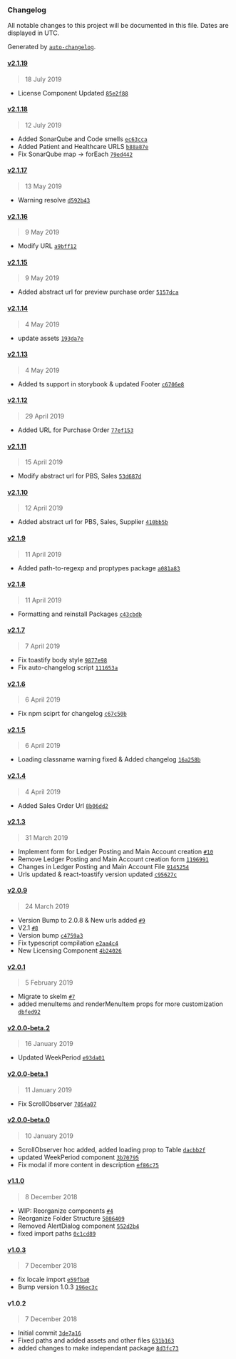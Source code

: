 ### Changelog

All notable changes to this project will be documented in this file. Dates are displayed in UTC.

Generated by [`auto-changelog`](https://github.com/CookPete/auto-changelog).

#### [v2.1.19](https://github.com/KudooCloud/kudoo-shared-components/compare/v2.1.18...v2.1.19)

> 18 July 2019

- License Component Updated [`85e2f88`](https://github.com/KudooCloud/kudoo-shared-components/commit/85e2f883371d2e699a0cc2b44557e17b65217063)

#### [v2.1.18](https://github.com/KudooCloud/kudoo-shared-components/compare/v2.1.17...v2.1.18)

> 12 July 2019

- Added SonarQube and Code smells [`ec63cca`](https://github.com/KudooCloud/kudoo-shared-components/commit/ec63cca90ced0933154105bb1eb48592ea1da103)
- Added Patient and Healthcare URLS [`b88a87e`](https://github.com/KudooCloud/kudoo-shared-components/commit/b88a87efd13bd8e75f6139ae33d544bf9de98c3a)
- Fix SonarQube map -> forEach [`79ed442`](https://github.com/KudooCloud/kudoo-shared-components/commit/79ed442898123df33aaf36617670b06b28baf8a8)

#### [v2.1.17](https://github.com/KudooCloud/kudoo-shared-components/compare/v2.1.16...v2.1.17)

> 13 May 2019

- Warning resolve [`d592b43`](https://github.com/KudooCloud/kudoo-shared-components/commit/d592b43364084d3e741308253f1b5ba0eb8cce31)

#### [v2.1.16](https://github.com/KudooCloud/kudoo-shared-components/compare/v2.1.15...v2.1.16)

> 9 May 2019

- Modify URL [`a9bff12`](https://github.com/KudooCloud/kudoo-shared-components/commit/a9bff12cbe5e686824810532d34393448c74f69d)

#### [v2.1.15](https://github.com/KudooCloud/kudoo-shared-components/compare/v2.1.14...v2.1.15)

> 9 May 2019

- Added abstract url for preview purchase order [`5157dca`](https://github.com/KudooCloud/kudoo-shared-components/commit/5157dcabc6bdcf41a8eaec206898ef490bdf4f8c)

#### [v2.1.14](https://github.com/KudooCloud/kudoo-shared-components/compare/v2.1.13...v2.1.14)

> 4 May 2019

- update assets [`193da7e`](https://github.com/KudooCloud/kudoo-shared-components/commit/193da7e61609badd8cf59397bb7e6eb2f88b021c)

#### [v2.1.13](https://github.com/KudooCloud/kudoo-shared-components/compare/v2.1.12...v2.1.13)

> 4 May 2019

- Added ts support in storybook & updated Footer [`c6706e8`](https://github.com/KudooCloud/kudoo-shared-components/commit/c6706e8958f93a870daec1fd33bdc0f10633fba5)

#### [v2.1.12](https://github.com/KudooCloud/kudoo-shared-components/compare/v2.1.11...v2.1.12)

> 29 April 2019

- Added URL for Purchase Order [`77ef153`](https://github.com/KudooCloud/kudoo-shared-components/commit/77ef15397ea23872f2508aed4f96c3a08254bfd6)

#### [v2.1.11](https://github.com/KudooCloud/kudoo-shared-components/compare/v2.1.10...v2.1.11)

> 15 April 2019

- Modify abstract url for PBS, Sales [`53d687d`](https://github.com/KudooCloud/kudoo-shared-components/commit/53d687de1abea01aba9997b460abad3d8b7e6cc5)

#### [v2.1.10](https://github.com/KudooCloud/kudoo-shared-components/compare/v2.1.9...v2.1.10)

> 12 April 2019

- Added abstract url for PBS, Sales, Supplier [`410bb5b`](https://github.com/KudooCloud/kudoo-shared-components/commit/410bb5b2c3739e43eea20e9edbb96a8c90f80eab)

#### [v2.1.9](https://github.com/KudooCloud/kudoo-shared-components/compare/v2.1.8...v2.1.9)

> 11 April 2019

- Added path-to-regexp and proptypes package [`a081a83`](https://github.com/KudooCloud/kudoo-shared-components/commit/a081a83215964c9e55aaa9322987c9323324dd46)

#### [v2.1.8](https://github.com/KudooCloud/kudoo-shared-components/compare/v2.1.7...v2.1.8)

> 11 April 2019

- Formatting and reinstall Packages [`c43cbdb`](https://github.com/KudooCloud/kudoo-shared-components/commit/c43cbdba30fe9eab1e9322f4a078a2445db4f921)

#### [v2.1.7](https://github.com/KudooCloud/kudoo-shared-components/compare/v2.1.6...v2.1.7)

> 7 April 2019

- Fix toastify body style [`9877e98`](https://github.com/KudooCloud/kudoo-shared-components/commit/9877e985ce7dbfd7ba4f98da73d9d16234fccd76)
- Fix auto-changelog script [`111653a`](https://github.com/KudooCloud/kudoo-shared-components/commit/111653a48175a9ef7ebc74b766f0629a89922dc4)

#### [v2.1.6](https://github.com/KudooCloud/kudoo-shared-components/compare/v2.1.5...v2.1.6)

> 6 April 2019

- Fix npm sciprt for changelog [`c67c50b`](https://github.com/KudooCloud/kudoo-shared-components/commit/c67c50b512e93898883f0a4d22e25fde1dee7519)

#### [v2.1.5](https://github.com/KudooCloud/kudoo-shared-components/compare/v2.1.4...v2.1.5)

> 6 April 2019

- Loading classname warning fixed & Added changelog [`16a258b`](https://github.com/KudooCloud/kudoo-shared-components/commit/16a258baf168bcdc162f44e2b8c87f74d57dc0c8)

#### [v2.1.4](https://github.com/KudooCloud/kudoo-shared-components/compare/v2.1.3...v2.1.4)

> 4 April 2019

- Added Sales Order Url [`8b06dd2`](https://github.com/KudooCloud/kudoo-shared-components/commit/8b06dd2734ca6a9e7b16411a0db4418120d23821)

#### [v2.1.3](https://github.com/KudooCloud/kudoo-shared-components/compare/v2.0.9...v2.1.3)

> 31 March 2019

- Implement form for Ledger Posting and Main Account creation [`#10`](https://github.com/KudooCloud/kudoo-shared-components/pull/10)
- Remove Ledger Posting and Main Account creation form [`1196991`](https://github.com/KudooCloud/kudoo-shared-components/commit/11969918d43933ed0bf24e474e09d92ae95d9d63)
- Changes in Ledger Posting and Main Account File [`9145254`](https://github.com/KudooCloud/kudoo-shared-components/commit/9145254635ccefc490ed2f064576caf210456e24)
- Urls updated & react-toastify version updated [`c95627c`](https://github.com/KudooCloud/kudoo-shared-components/commit/c95627c3b9ed8adc91e9e03f46cf00561c032b5a)

#### [v2.0.9](https://github.com/KudooCloud/kudoo-shared-components/compare/v2.0.1...v2.0.9)

> 24 March 2019

- Version Bump to 2.0.8 & New urls added [`#9`](https://github.com/KudooCloud/kudoo-shared-components/pull/9)
- V2.1 [`#8`](https://github.com/KudooCloud/kudoo-shared-components/pull/8)
- Version bump [`c4759a3`](https://github.com/KudooCloud/kudoo-shared-components/commit/c4759a30f62b28121ded18226324d778e3f9f70e)
- Fix typescript compilation [`e2aa4c4`](https://github.com/KudooCloud/kudoo-shared-components/commit/e2aa4c458fa10dac3347991148bcd8613c69f7a5)
- New Licensing Component [`4b24026`](https://github.com/KudooCloud/kudoo-shared-components/commit/4b24026004f78206d432066230a5dabedb174bc6)

#### [v2.0.1](https://github.com/KudooCloud/kudoo-shared-components/compare/v2.0.0-beta.2...v2.0.1)

> 5 February 2019

- Migrate to skelm [`#7`](https://github.com/KudooCloud/kudoo-shared-components/pull/7)
- added menuItems and renderMenuItem props for more customization [`dbfed92`](https://github.com/KudooCloud/kudoo-shared-components/commit/dbfed92431df45eaad702c3f927928a99b9ab8e5)

#### [v2.0.0-beta.2](https://github.com/KudooCloud/kudoo-shared-components/compare/v2.0.0-beta.1...v2.0.0-beta.2)

> 16 January 2019

- Updated WeekPeriod [`e93da01`](https://github.com/KudooCloud/kudoo-shared-components/commit/e93da017b3ce498ac2ecd87de202aed6d9c985d0)

#### [v2.0.0-beta.1](https://github.com/KudooCloud/kudoo-shared-components/compare/v2.0.0-beta.0...v2.0.0-beta.1)

> 11 January 2019

- Fix ScrollObserver [`7054a07`](https://github.com/KudooCloud/kudoo-shared-components/commit/7054a07ee3b2376519d01c5339850b03aba019b2)

#### [v2.0.0-beta.0](https://github.com/KudooCloud/kudoo-shared-components/compare/v1.1.0...v2.0.0-beta.0)

> 10 January 2019

- ScrollObserver hoc added, added loading prop to Table [`dacbb2f`](https://github.com/KudooCloud/kudoo-shared-components/commit/dacbb2f81261ac6d5d67f6baffb9c501aefb647c)
- updated WeekPeriod component [`3b70795`](https://github.com/KudooCloud/kudoo-shared-components/commit/3b707951af9666220ce976800678d5c20e5043b9)
- Fix modal if more content in description [`ef86c75`](https://github.com/KudooCloud/kudoo-shared-components/commit/ef86c75c3e066921a5f56caba6a6eb00da76306a)

#### [v1.1.0](https://github.com/KudooCloud/kudoo-shared-components/compare/v1.0.3...v1.1.0)

> 8 December 2018

- WIP: Reorganize components [`#4`](https://github.com/KudooCloud/kudoo-shared-components/pull/4)
- Reorganize Folder Structure [`5806409`](https://github.com/KudooCloud/kudoo-shared-components/commit/58064096701a400ddd890146617c4028662abc46)
- Removed AlertDialog component [`552d2b4`](https://github.com/KudooCloud/kudoo-shared-components/commit/552d2b42807cab20807ea1fd77bd83baa4bb9a31)
- fixed import paths [`0c1cd89`](https://github.com/KudooCloud/kudoo-shared-components/commit/0c1cd8983ab8ad8144def4483d58ea8f69e29112)

#### [v1.0.3](https://github.com/KudooCloud/kudoo-shared-components/compare/v1.0.2...v1.0.3)

> 7 December 2018

- fix locale import [`e59fba0`](https://github.com/KudooCloud/kudoo-shared-components/commit/e59fba0eb9d904b77027c53e2a3e7002a7d89b8b)
- Bump version 1.0.3 [`196ec3c`](https://github.com/KudooCloud/kudoo-shared-components/commit/196ec3cc0464dfc0a6f111a7491dabfbd76bb530)

#### v1.0.2

> 7 December 2018

- Initial commit [`3de7a16`](https://github.com/KudooCloud/kudoo-shared-components/commit/3de7a16b0a36f7bd1250c73dc880f8dce2340377)
- Fixed paths and added assets and other files [`631b163`](https://github.com/KudooCloud/kudoo-shared-components/commit/631b1637288ba258c52672860ada71eac7042da0)
- added changes to make independant package [`8d3fc73`](https://github.com/KudooCloud/kudoo-shared-components/commit/8d3fc73ecaef4c57360bd136dce30455936004b3)
